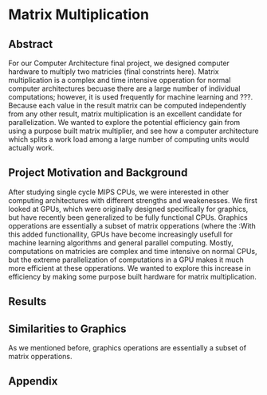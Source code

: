 # Matrix Multiplication

## Abstract

For our Computer Architecture final project, we designed computer hardware to multiply two matricies (final constrints here). Matrix multiplication is a complex and time intensive opperation for normal computer architectures becuase there are a large number of individual computations; however, it is used frequently for machine learning and ???. Because each value in the result matrix can be computed independently from any other result, matrix multiplication is an excellent candidate for parallelization. We wanted to explore the potential efficiency gain from using a purpose built matrix multiplier, and see how a computer architecture which splits a work load among a large number of computing units would actually work.

## Project Motivation and Background

After studying single cycle MIPS CPUs, we were interested in other computing architectures with different strengths and weakenesses. We first looked at GPUs, which were originally designed specifically for graphics, but have recently been generalized to be fully functional CPUs. Graphics opperations are essentially a subset of matrix opperations (where the :With this added functionallity, GPUs have become increasingly usefull for machine learning algorithms and general parallel computing. Mostly, computations on matricies are complex and time intensive on normal CPUs, but the extreme parallelization of computations in a GPU makes it much more efficient at these opperations. We wanted to explore this increase in efficiency by making some purpose built hardware for matrix multiplication.

## Results

## Similarities to Graphics

As we mentioned before, graphics operations are essentially a subset of matrix opperations. 

## Appendix
